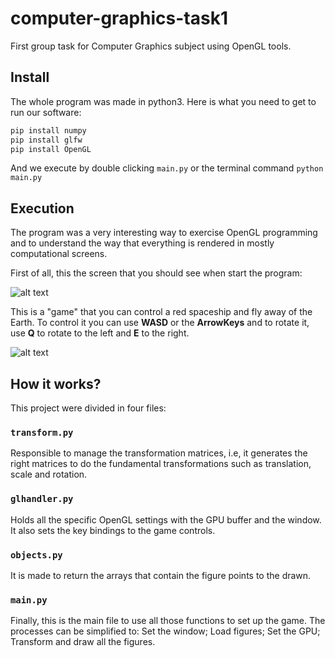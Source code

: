 # computer-graphics-task1
First group task for Computer Graphics subject using OpenGL tools.

## Install

The whole program was made in python3. Here is what you need to get to run our software:

```py
pip install numpy
pip install glfw
pip install OpenGL
```

And we execute by double clicking ``main.py`` or the terminal command ``python main.py`` 

## Execution

The program was a very interesting way to exercise OpenGL programming and to understand the way that everything is rendered in mostly computational screens.

First of all, this the screen that you should see when start the program:

![alt text](https://i.imgur.com/BE8mngl.png)

This is a "game" that you can control a red spaceship and fly away of the Earth. 
To control it you can use **WASD** or the **ArrowKeys** and to rotate it, use **Q** to rotate to the left and **E** to the right.

![alt text](https://i.imgur.com/8PdQ7vL.gif)

## How it works?

This project were divided in four files:

### ``transform.py``

Responsible to manage the transformation matrices, i.e, it generates the right matrices to do the fundamental transformations such as translation, scale and rotation.

### ``glhandler.py``

Holds all the specific OpenGL settings with the GPU buffer and the window. It also sets the key bindings to the game controls.

### ``objects.py``

It is made to return the arrays that contain the figure points to the drawn.

### ``main.py``

Finally, this is the main file to use all those functions to set up the game. The processes can be simplified to: Set the window; Load figures; Set the GPU; Transform and draw all the figures.